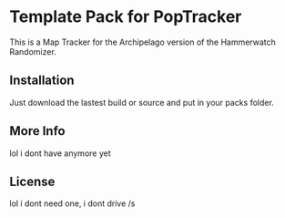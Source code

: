 # Template Pack for PopTracker

This is a Map Tracker for the Archipelago version of the Hammerwatch Randomizer.

## Installation

Just download the lastest build or source and put in your packs folder.

## More Info

lol i dont have anymore yet

## License

lol i dont need one, i dont drive /s